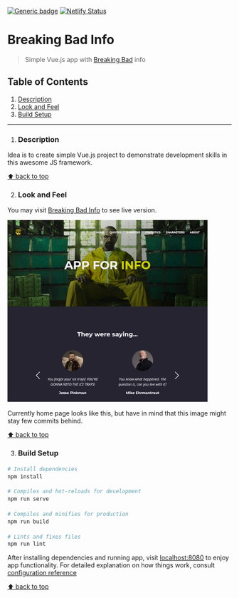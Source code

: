 [![Generic badge](https://img.shields.io/badge/version-2.0.0-<COLOR>.svg)](https://shields.io/) [![Netlify Status](https://api.netlify.com/api/v1/badges/c52aaa3e-b67c-4588-abc4-1966e1b26e76/deploy-status)](https://app.netlify.com/sites/breakingbadinfo/deploys)

# Breaking Bad Info
> Simple Vue.js app with [Breaking Bad](https://www.imdb.com/title/tt0903747/) info

## Table of Contents

1. [Description](#description)
1. [Look and Feel](#look-and-feel)
1. [Build Setup](#build-setup)

***

1. ### Description

Idea is to create simple Vue.js project to demonstrate development skills in this awesome JS framework.

[⬆ back to top](#table-of-contents)

2. ### Look and Feel

You may visit [Breaking Bad Info](https://breakingbadinfo.netlify.app/) to see live version.

![](.extras/screenshots/home-page.png?clear_cache=1)

Currently home page looks like this, but have in mind that this image might stay few commits behind.

[⬆ back to top](#table-of-contents)

3. ### Build Setup

```bash
# Install dependencies
npm install

# Compiles and hot-reloads for development
npm run serve

# Compiles and minifies for production
npm run build

# Lints and fixes files
npm run lint
```

After installing dependencies and running app, visit [localhost:8080](http://localhost:8080) to enjoy app functionality. For detailed explanation on how things work, consult [configuration reference](https://cli.vuejs.org/config/)

[⬆ back to top](#table-of-contents)
